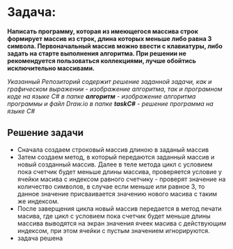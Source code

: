 # Задача:
 **Написать программу, которая из имеющегося массива строк формирует массив из строк, длина которых меньше либо равна 3 символа. Первоначальный массив можно ввести с клавиатуры, либо задать на старте выполнения алгоритма. При решении не рекомендуется пользоваться коллекциями, лучше обойтись исключительно массивами.**


*Указанный Репозиторий содержит решение заданной задачи, как и  графическом выражении - изображение алгоритма, так и програмном коде на языке С#
в папке **алгоритм** - изображение алгоритма программы и файл Draw.io
в папке **taskC#** - решение программа  на языке С#*

## Решение задачи

* Сначала создаем строковый массив длиною в заданый массив
* Затем создаем метод, в который  передаются заданный массив и новый созданный массив. Далее  в теле метода цикл  с условием пока счетчик будет меньше длины массива,
проверяется условие  у ячейки масива с индексом равного счетчику - проверят значение на количество символов, в случае если меньше или равное 3, то данное значение присваивается  значению  нового масива с  таким же индексом. 
* После заверщения  цикла новый массив передается в метод печати масива, где цикл  с условием пока счетчик будет меньше длины массива выводятся  на экран значения ячеек масива с действующим индексом, при этом ячейки с пустым значением игнорируются. 
* задача решена 

